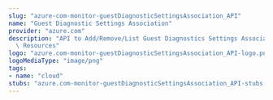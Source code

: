 ```yaml
---
slug: "azure-com-monitor-guestDiagnosticSettingsAssociation_API"
name: "Guest Diagnostic Settings Association"
provider: "azure.com"
description: "API to Add/Remove/List Guest Diagnostics Settings Association for Azure\
  \ Resources"
logo: "azure.com-monitor-guestDiagnosticSettingsAssociation_API-logo.png"
logoMediaType: "image/png"
tags:
- name: "cloud"
stubs: "azure.com-monitor-guestDiagnosticSettingsAssociation_API-stubs.json"
---
```

